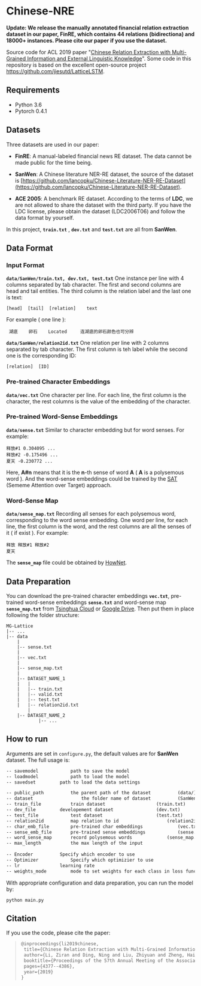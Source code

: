 # Chinese-NRE

**Update: We release the manually annotated financial relation extraction dataset in our paper, FinRE, which contains 44 relations (bidirectiona) and 18000+ instances. Please cite our paper if you use the dataset.**

Source code for ACL 2019 paper "[Chinese Relation Extraction with Multi-Grained Information and External Linguistic Knowledge](http://nlp.csai.tsinghua.edu.cn/~lzy/publications/acl2019_nre4chinese.pdf)".  Some code in this repository is based on the excellent open-source project https://github.com/jiesutd/LatticeLSTM.



## Requirements

- Python 3.6
- Pytorch 0.4.1



## Datasets

Three datasets are used in our paper:

- **FinRE**:  A manual-labeled financial news RE dataset. The data cannot be made public for the time being.


- **SanWen**:  A  Chinese literature NER-RE dataset, the source of the dataset is  [https://github.com/lancopku/Chinese-Literature-NER-RE-Dataset](https://github.com/lancopku/Chinese-Literature-NER-RE-Dataset). 
- **ACE 2005**:  A benchmark RE dataset. According to the terms of **LDC**, we are not allowed to share the dataset with the third party. If you have the LDC license, please obtain the dataset (LDC2006T06) and follow the data format by yourself.

In this project, **`train.txt`** , **`dev.txt`** and **`test.txt`** are all from **SanWen**.



## Data Format

### Input Format

**`data/SanWen/train.txt, dev.txt, test.txt`** One instance per line with 4 columns separated by tab character. The first and second columns are head and tail entities. The third column is the relation label and the last one is text:

```
[head]	[tail]	[relation]	  text
```

For example ( one line ):

```
 湖底	   卵石	 Located	 连湖底的卵石颜色也可分辨
```

**`data/SanWen/relation2id.txt`** One relation per line with 2 columns separated by tab character. The first column is teh label while the second one is the corresponding ID:

```
[relation]	[ID]
```

### Pre-trained Character Embeddings

**`data/vec.txt`** One character per line. For each line, the first column is the character, the rest columns is the value of the embedding of the character.

### Pre-trained Word-Sense Embeddings

**`data/sense.txt`** Similar to character embedding but for word senses. For example:

```
释放#1 0.304095 ...
释放#2 -0.175496 ...
夏天 -0.230772 ...
```

Here, **A#n** means that it is the **n**-th sense of word **A** ( **A** is a polysemous word ).  And the word-sense embeddings could be trained by the [SAT](https://github.com/thunlp/SE-WRL-SAT) (Sememe Attention over Target) approach.

### Word-Sense Map

**`data/sense_map.txt`** Recording all senses for each polysemous word, corresponding to the word sense embedding.  One word per line, for each line, the first column is the word, and the rest columns are all the senses of it ( if exist ). For example:

```
释放 释放#1 释放#2
夏天
```

The **`sense_map`** file could be obtained by [HowNet](https://github.com/thunlp/OpenHowNet-API).



## Data Preparation

You can download the pre-trained character embeddings **`vec.txt`**, pre-trained word-sense embeddings **`sense.txt`** and word-sense map **`sense_map.txt`** from [Tsinghua Cloud](https://cloud.tsinghua.edu.cn/d/5fe72c2b6af6453b8441/) or [Google Drive](https://drive.google.com/open?id=1KQZTyeN2m-5Xmr1QRxuy-7zv2Pzo3so4). Then put them in place following the folder structure:

```
MG-Lattice
|-- ...
|-- data
	|
	|-- sense.txt
	|
	|-- vec.txt
	|
	|-- sense_map.txt
	|
	|-- DATASET_NAME_1
	|	|
	|	|-- train.txt
	|	|-- valid.txt
	|	|-- test.txt
	|	|-- relation2id.txt
    	|
   	|-- DATASET_NAME_2
    		|-- ...
```



## How to run

Arguments are set in `configure.py`, the default values are for **SanWen** dataset. The full usage is:

```tex
-- savemodel  			path to save the model					
-- loadmodel			path to load the model					
-- savedset			path to load the data settings 			

-- public_path			the parent path of the dataset 			(data/)
-- dataset          		the folder name of dataset			(SanWen/)
-- train_file			train dataset  					(train.txt)
-- dev_file			developement dataset  				(dev.txt)
-- test_file			test dataset  					(test.txt)
-- relation2id			map relation to id  				(relation2id.txt)
-- char_emb_file		pre-trained char embeddings 			(vec.txt)
-- sense_emb_file		pre-trained sense embeddings 			(sense.txt)
-- word_sense_map		record polysemous words 			(sense_map.txt)
-- max_length			the max length of the input				
					
-- Encoder			Specify which encoder to use
-- Optimizer			Specify which optimizier to use
-- lr				learning rate							
-- weights_mode			mode to set weights for each class in loss function
```

 With appropriate configuration and data preparation, you can run the model by:

```shell
python main.py
```



## Citation

If you use the code, please cite the paper:


> ```latex
> @inproceedings{li2019chinese,
>  title={Chinese Relation Extraction with Multi-Grained Information and External Linguistic Knowledge},
>  author={Li, Ziran and Ding, Ning and Liu, Zhiyuan and Zheng, Hai-Tao and Shen, Ying},
>  booktitle={Proceedings of the 57th Annual Meeting of the Association for Computational Linguistics},
>  pages={4377--4386},
>  year={2019}
>}
> ```






